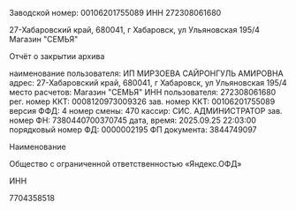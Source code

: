 Заводской номер: 00106201755089
ИНН 272308061680

27-Хабаровский край, 680041, г Хабаровск, ул Ульяновская 195/4
Магазин "СЕМЬЯ"

Отчёт о закрытии архива

наименование пользователя: ИП МИРЗОЕВА САЙРОНГУЛЬ АМИРОВНА
адрес: 27-Хабаровский край, 680041, г Хабаровск, ул Ульяновская 195/4
место расчетов: Магазин "СЕМЬЯ"
ИНН пользователя: 272308061680
рег. номер ККТ: 0008120973009326
зав. номер ККТ: 00106201755089
версия ФФД: 4
номер смены: 470
кассир: СИС. АДМИНИСТРАТОР
зав. номер ФН: 7380440700370745
дата, время: 2025.09.25 22:03:00
порядковый номер ФД: 0000002195
ФП документа: 3844749097

Наименование

Общество с ограниченной ответственностью «Яндекс.ОФД»

ИНН

7704358518